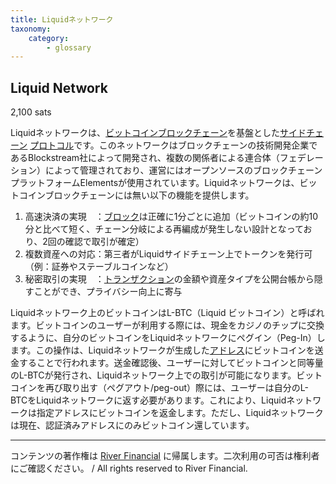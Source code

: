 ```yaml
---
title: Liquidネットワーク
taxonomy:
    category:
        - glossary
---
```


## Liquid Network
2,100 sats

Liquidネットワークは、[ビットコイン](https://lostinbitcoin.sakuraweb.com/glossary/bitcoin/)[ブロックチェーン](https://lostinbitcoin.sakuraweb.com/glossary/blockchain/)を基盤とした[サイドチェーン](https://lostinbitcoin.sakuraweb.com/glossary/sidechain/) [プロトコル](https://lostinbitcoin.sakuraweb.com/glossary/protocol/)です。このネットワークはブロックチェーンの技術開発企業であるBlockstream社によって開発され、複数の関係者による連合体（フェデレーション）によって管理されており、運営にはオープンソースのブロックチェーンプラットフォームElementsが使用されています。Liquidネットワークは、ビットコインブロックチェーンには無い以下の機能を提供します。

1. 高速決済の実現　：[ブロック](https://lostinbitcoin.sakuraweb.com/glossary/block/)は正確に1分ごとに追加（ビットコインの約10分と比べて短く、チェーン分岐による再編成が発生しない設計となっており、2回の確認で取引が確定）
2. 複数資産への対応：第三者がLiquidサイドチェーン上でトークンを発行可（例：証券やステーブルコインなど）
3. 秘密取引の実現　：[トランザクション](https://lostinbitcoin.sakuraweb.com/glossary/transaction/)の金額や資産タイプを公開台帳から隠すことができ、プライバシー向上に寄与

Liquidネットワーク上のビットコインはL-BTC（Liquid ビットコイン）と呼ばれます。ビットコインのユーザーが利用する際には、現金をカジノのチップに交換するように、自分のビットコインをLiquidネットワークにペグイン（Peg-In）します。この操作は、Liquidネットワークが生成した[アドレス](https://lostinbitcoin.sakuraweb.com/glossary/address/)にビットコインを送金することで行われます。送金確認後、ユーザーに対してビットコインと同等量のL-BTCが発行され、Liquidネットワーク上での取引が可能になります。ビットコインを再び取り出す（ペグアウト/peg-out）際には、ユーザーは自分のL-BTCをLiquidネットワークに返す必要があります。これにより、Liquidネットワークは指定アドレスにビットコインを返金します。ただし、Liquidネットワークは現在、認証済みアドレスにのみビットコイン還しています。

---
コンテンツの著作権は [River Financial](https://river.com/) に帰属します。二次利用の可否は権利者にご確認ください。 / All rights reserved to River Financial.
